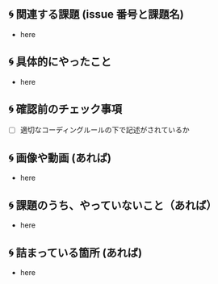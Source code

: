 
## :cyclone: 関連する課題 (issue 番号と課題名)
<!-- #[数字]でリンクすることができる。 -->
- here

## :cyclone: 具体的にやったこと

- here

## :cyclone: 確認前のチェック事項

- [ ] 適切なコーディングルールの下で記述がされているか

## :cyclone: 画像や動画 (あれば)

- here

## :cyclone: 課題のうち、やっていないこと（あれば）

- here


## :cyclone: 詰まっている箇所 (あれば)

- here
